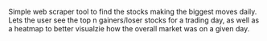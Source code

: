 Simple web scraper tool to find the stocks making the biggest moves daily. Lets the user see the top n gainers/loser stocks for a trading day, as well as a heatmap to better visualzie how the overall market was on a given day.
